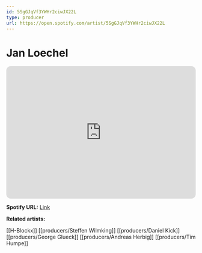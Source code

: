 ```yaml
---
id: 5SgGJqVf3YWHr2ciwJX22L
type: producer
url: https://open.spotify.com/artist/5SgGJqVf3YWHr2ciwJX22L
---
```

# Jan Loechel

<iframe style="border-radius:12px" src="https://open.spotify.com/embed/artist/5SgGJqVf3YWHr2ciwJX22L" width="100%" height="352" frameBorder="0" allowfullscreen="" allow="autoplay; clipboard-write; encrypted-media; fullscreen; picture-in-picture" loading="lazy"></iframe>

**Spotify URL:** [Link](https://open.spotify.com/artist/5SgGJqVf3YWHr2ciwJX22L)

**Related artists:**

[[H-Blockx]]
[[producers/Steffen Wilmking]]
[[producers/Daniel Kick]]
[[producers/George Glueck]]
[[producers/Andreas Herbig]]
[[producers/Tim Humpe]]
